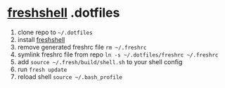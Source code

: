 [freshshell](http://freshshell.com/) .dotfiles 
===

1. clone repo to ``~/.dotfiles``
2. install [freshshell](http://freshshell.com/)
3. remove generated freshrc file ``rm ~/.freshrc``
4. symlink freshrc file from repo ``ln -s ~/.dotfiles/freshrc ~/.freshrc``
5. add ``source ~/.fresh/build/shell.sh`` to your shell config 
6. run ``fresh update``
7. reload shell ``source ~/.bash_profile``
